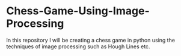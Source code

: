 # Chess-Game-Using-Image-Processing
In this repository I will be creating a chess game in python using the techniques of image processing such as Hough Lines etc.
